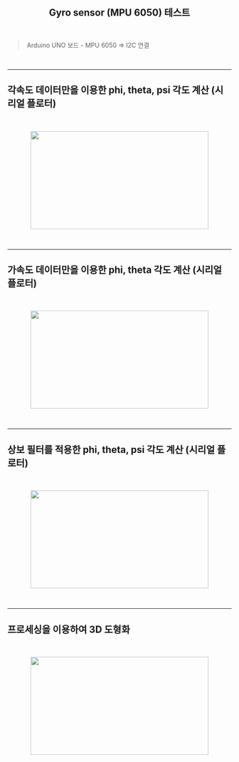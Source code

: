 
<h2 align="center"> Gyro sensor (MPU 6050) 테스트 </h2>
</br>

> &nbsp;Arduino UNO 보드 - MPU 6050 => I2C 연결
</br>

-------------------------

## 각속도 데이터만을 이용한 phi, theta, psi 각도 계산 (시리얼 플로터)
</br>

<p align= "center">
<img src=https://user-images.githubusercontent.com/86474141/148213511-05e78a78-4db6-4526-b996-0e3fdabe7805.gif width=400 height=220></p>
</br>

-------------------------

## 가속도 데이터만을 이용한 phi, theta 각도 계산 (시리얼 플로터)
</br>

<p align= "center">
<img src=https://user-images.githubusercontent.com/86474141/148213530-4655a988-a675-490a-b55c-bf863ea45220.gif width=400 height=220></p>
</br>

-------------------------

## 상보 필터를 적용한 phi, theta, psi 각도 계산 (시리얼 플로터)
</br>

<p align= "center">
<img src=https://user-images.githubusercontent.com/86474141/148213544-1ffe69cb-37cf-4630-8e72-e21dbc9e0934.gif width=400 height=220></p>
</br>

-------------------------

## 프로세싱을 이용하여 3D 도형화
</br>

<p align= "center">
<img src=https://user-images.githubusercontent.com/86474141/148213563-942acac8-a504-4505-8a24-3266dbfbcb58.gif width=400 height=220></p>
</br>
